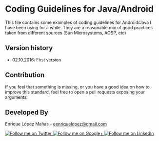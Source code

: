 Coding Guidelines for Java/Android
=================

This file contains some examples of coding guidelines for Android/Java I have been using for a while. They are a reasonable mix of good practices taken from different sources (Sun Microsystems, AOSP, etc)

Version history
--------------------
* 02.10.2016: First version

Contribution
--------------------

If you feel that something is missing, or you have a good idea on how to improve this standard, feel free to open a pull requests exposing your arguments.

Developed By
--------------------

Enrique López Mañas - <eenriquelopez@gmail.com>

<a href="https://twitter.com/eenriquelopez">
  <img alt="Follow me on Twitter"
       src="https://raw.github.com/kikoso/android-stackblur/master/art/twitter.png" />
</a>
<a href="https://plus.google.com/103250453274111396206">
  <img alt="Follow me on Google+"
       src="https://raw.github.com/kikoso/android-stackblur/master/art/google-plus.png" />
</a>
<a href="http://de.linkedin.com/pub/enrique-l%C3%B3pez-ma%C3%B1as/15/4a9/876">
  <img alt="Follow me on LinkedIn"
       src="https://raw.github.com/kikoso/android-stackblur/master/art/linkedin.png" />

